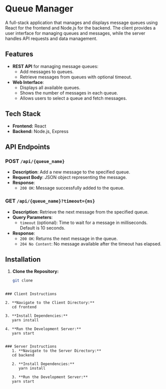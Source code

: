 # Queue Manager

A full-stack application that manages and displays message queues using React for the frontend and Node.js for the backend. The client provides a user interface for managing queues and messages, while the server handles API requests and data management.

## Features

- **REST API** for managing message queues:
  - Add messages to queues.
  - Retrieve messages from queues with optional timeout.
- **Web Interface**:
  - Displays all available queues.
  - Shows the number of messages in each queue.
  - Allows users to select a queue and fetch messages.

## Tech Stack

- **Frontend:** React
- **Backend:** Node.js, Express

## API Endpoints

### POST `/api/{queue_name}`

- **Description**: Add a new message to the specified queue.
- **Request Body**: JSON object representing the message.
- **Response**:
  - `200 OK`: Message successfully added to the queue.

### GET `/api/{queue_name}?timeout={ms}`

- **Description**: Retrieve the next message from the specified queue.
- **Query Parameters**:
  - `timeout` (optional): Time to wait for a message in milliseconds. Default is 10 seconds.
- **Response**:
  - `200 OK`: Returns the next message in the queue.
  - `204 No Content`: No message available after the timeout has elapsed.

## Installation

1. **Clone the Repository:**

   ```bash
   git clone 
```

### Client Instructions

2. **Navigate to the Client Directory:**
   cd frontend

3. **Install Dependencies:**
   yarn install

4. **Run the Development Server:**
   yarn start
   

### Server Instructions
   1. **Navigate to the Server Directory:**
   cd backend

   2. **Install Dependencies:**
      yarn install

   3. **Run the Development Server:**
   yarn start
